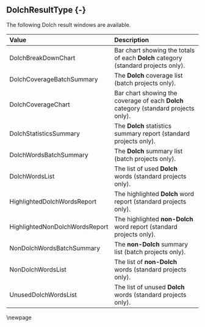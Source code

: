 ## DolchResultType {-}

The following Dolch result windows are available.

| **Value** | **Description** |
| :-- | :-- |
| DolchBreakDownChart | Bar chart showing the totals of each **Dolch** category (standard projects only). |
| DolchCoverageBatchSummary | The **Dolch** coverage list (batch projects only). |
| DolchCoverageChart | Bar chart showing the coverage of each **Dolch** category (standard projects only). |
| DolchStatisticsSummary | The **Dolch** statistics summary report (standard projects only). |
| DolchWordsBatchSummary | The **Dolch** summary list (batch projects only). |
| DolchWordsList | The list of used **Dolch** words (standard projects only). |
| HighlightedDolchWordsReport | The highlighted **Dolch** word report (standard projects only). |
| HighlightedNonDolchWordsReport | The highlighted **non-Dolch** word report (standard projects only). |
| NonDolchWordsBatchSummary | The **non-Dolch** summary list (batch projects only). |
| NonDolchWordsList | The list of **non-Dolch** words (standard projects only). |
| UnusedDolchWordsList | The list of unused **Dolch** words (standard projects only). |

\newpage